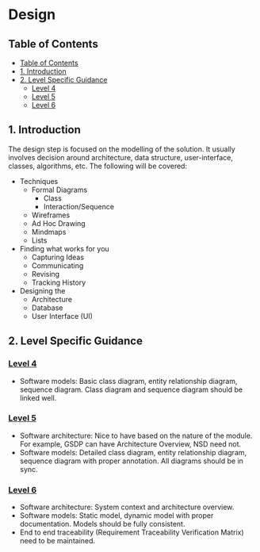 # Design <!-- omit in toc -->

## Table of Contents

- [Table of Contents](#table-of-contents)
- [1. Introduction](#1-introduction)
- [2. Level Specific Guidance](#2-level-specific-guidance)
  - [Level 4](#level-4)
  - [Level 5](#level-5)
  - [Level 6](#level-6)

## 1. Introduction

The design step is focused on the modelling of the solution.
It usually involves decision around architecture, data structure, user-interface, classes, algorithms, etc. The following will be covered:

- Techniques
  - Formal Diagrams
    - Class
    - Interaction/Sequence
  - Wireframes
  - Ad Hoc Drawing
  - Mindmaps
  - Lists  
- Finding what works for you
  - Capturing Ideas
  - Communicating
  - Revising
  - Tracking History
- Designing the
  - Architecture
  - Database
  - User Interface (UI)  

## 2. Level Specific Guidance

### [Level 4](level-4/level4-design.md)

- Software models: Basic class diagram, entity relationship diagram, sequence diagram. Class diagram and sequence diagram should be linked well.

### [Level 5](level-5/level5-design.md)

- Software architecture: Nice to have based on the nature of the module. For example, GSDP can have Architecture Overview, NSD need not.
- Software models: Detailed class diagram, entity relationship diagram, sequence diagram with proper annotation. All diagrams should be in sync.

### [Level 6](level-6/level6-design.md)

- Software architecture: System context and architecture overview.
- Software models: Static model, dynamic model with proper documentation. Models should be fully consistent.
- End to end traceability (Requirement Traceability Verification Matrix) need to be maintained.
